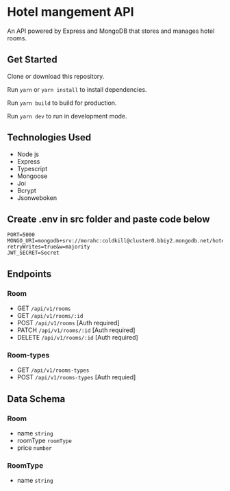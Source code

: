 # Hotel mangement API

An API powered by Express and MongoDB that stores and manages hotel rooms.

## Get Started

Clone or download this repository.

Run `yarn` or `yarn install` to install dependencies.

Run `yarn build` to build for production.

Run `yarn dev` to run in development mode.

## Technologies Used

- Node js
- Express
- Typescript
- Mongoose
- Joi
- Bcrypt
- Jsonweboken

## Create .env in src folder and paste code below

```
PORT=5000 
MONGO_URI=mongodb+srv://morahc:coldkill@cluster0.bbiy2.mongodb.net/hotel?retryWrites=true&w=majority
JWT_SECRET=Secret
```

## Endpoints

### Room

- GET `/api/v1/rooms`
- GET `/api/v1/rooms/:id`
- POST `/api/v1/rooms`  [Auth required]
- PATCH `/api/v1/rooms/:id` [Auth required]
- DELETE `/api/v1/rooms/:id` [Auth required]

### Room-types

- GET `/api/v1/rooms-types`
- POST `/api/v1/rooms-types` [Auth requied]

## Data Schema

### Room

- name `string`
- roomType `roomType`
- price `number`

### RoomType

- name `string`